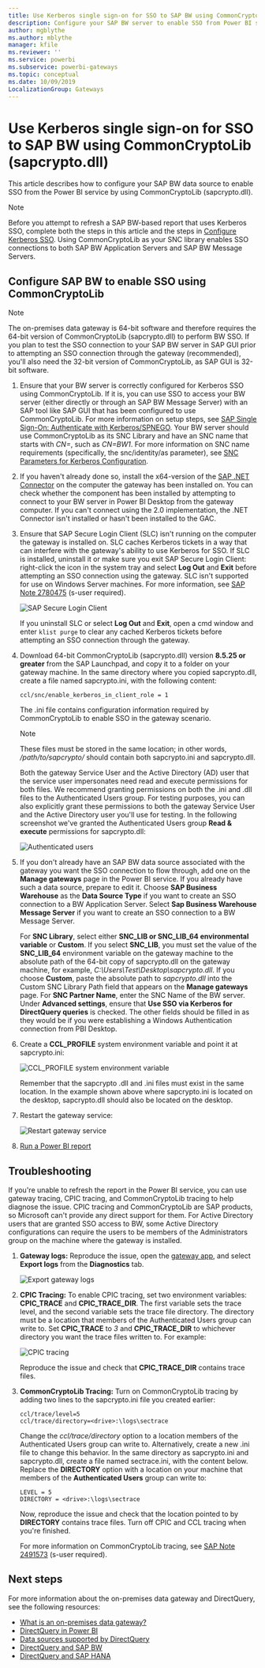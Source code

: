 ```yaml
---
title: Use Kerberos single sign-on for SSO to SAP BW using CommonCryptoLib (sapcrypto.dll)
description: Configure your SAP BW server to enable SSO from Power BI service using CommonCryptoLib (sapcrypto.dll)
author: mgblythe
ms.author: mblythe
manager: kfile
ms.reviewer: ''
ms.service: powerbi
ms.subservice: powerbi-gateways
ms.topic: conceptual
ms.date: 10/09/2019
LocalizationGroup: Gateways
---
```


# Use Kerberos single sign-on for SSO to SAP BW using CommonCryptoLib (sapcrypto.dll)

This article describes how to configure your SAP BW data source to enable SSO from the Power BI service by using CommonCryptoLib (sapcrypto.dll).

> [!NOTE]
> Before you attempt to refresh a SAP BW-based report that uses Kerberos SSO, complete both the steps in this article and the steps in [Configure Kerberos SSO](service-gateway-sso-kerberos.md). Using CommonCryptoLib as your SNC library enables SSO connections to both SAP BW Application Servers and SAP BW Message Servers.

## Configure SAP BW to enable SSO using CommonCryptoLib

> [!NOTE]
> The on-premises data gateway is 64-bit software and therefore requires the 64-bit version of CommonCryptoLib (sapcrypto.dll) to perform BW SSO. If you plan to test the SSO connection to your SAP BW server in SAP GUI prior to attempting an SSO connection through the gateway (recommended), you'll also need the 32-bit version of CommonCryptoLib, as SAP GUI is 32-bit software.

1. Ensure that your BW server is correctly configured for Kerberos SSO using CommonCryptoLib. If it is, you can use SSO to access your BW server (either directly or through an SAP BW Message Server) with an SAP tool like SAP GUI that has been configured to use CommonCryptoLib. For more information on setup steps, see [SAP Single Sign-On: Authenticate with Kerberos/SPNEGO](https://blogs.sap.com/2017/07/27/sap-single-sign-on-authenticate-with-kerberosspnego/). Your BW server should use CommonCryptoLib as its SNC Library and have an SNC name that starts with *CN=*, such as *CN=BW1*. For more information on SNC name requirements (specifically, the snc/identity/as parameter), see [SNC Parameters for Kerberos Configuration](https://help.sap.com/viewer/df185fd53bb645b1bd99284ee4e4a750/3.0/en-US/360534094511490d91b9589d20abb49a.html).

1. If you haven't already done so, install the x64-version of the [SAP .NET Connector](https://support.sap.com/en/product/connectors/msnet.html) on the computer the gateway has been installed on. You can check whether the component has been installed by attempting to connect to your BW server in  Power BI Desktop from the gateway computer. If you can't connect using the 2.0 implementation, the .NET Connector isn't installed or hasn't been installed to the GAC.

1. Ensure that SAP Secure Login Client (SLC) isn't running on the computer the gateway is installed on. SLC caches Kerberos tickets in a way that can interfere with the gateway's ability to use Kerberos for SSO. If SLC is installed, uninstall it or make sure you exit SAP Secure Login Client: right-click the icon in the system tray and select **Log Out** and **Exit** before attempting an SSO connection using the gateway. SLC isn't supported for use on Windows Server machines. For more information, see [SAP Note 2780475](https://launchpad.support.sap.com/#/notes/2780475) (s-user required).

    ![SAP Secure Login Client](media/service-gateway-sso-kerberos/sap-secure-login-client.png)

    If you uninstall SLC or select **Log Out** and **Exit**, open a cmd window and enter `klist purge` to clear any cached Kerberos tickets before attempting an SSO connection through the gateway.

1. Download 64-bit CommonCryptoLib (sapcrypto.dll) version **8.5.25 or greater** from the SAP Launchpad, and copy it to a folder on your gateway machine. In the same directory where you copied sapcrypto.dll, create a file named sapcrypto.ini, with the following content:

    ```
    ccl/snc/enable_kerberos_in_client_role = 1
    ```

    The .ini file contains configuration information required by CommonCryptoLib to enable SSO in the gateway scenario.

    > [!NOTE]
    > These files must be stored in the same location; in other words, _/path/to/sapcrypto/_ should contain both sapcrypto.ini and sapcrypto.dll.

    Both the gateway Service User and the Active Directory (AD) user that the service user impersonates need read and execute permissions for both files. We recommend granting permissions on both the .ini and .dll files to the Authenticated Users group. For testing purposes, you can also explicitly grant these permissions to both the gateway Service User and the Active Directory user you'll use for testing. In the following screenshot we've granted the Authenticated Users group **Read &amp; execute** permissions for sapcrypto.dll:

    ![Authenticated users](media/service-gateway-sso-kerberos/authenticated-users.png)

1. If you don't already have an SAP BW data source associated with the gateway you want the SSO connection to flow through, add one on the **Manage gateways** page in the Power BI service. If you already have such a data source, prepare to edit it. Choose **SAP Business Warehouse** as the **Data Source Type** if you want to create an SSO connection to a BW Application Server. Select **Sap Business Warehouse Message Server** if you want to create an SSO connection to a BW Message Server.

    For **SNC Library**, select either **SNC\_LIB or SNC\_LIB\_64 environmental variable** or **Custom**. If you select **SNC\_LIB**, you must set the value of the **SNC\_LIB\_64** environment variable on the gateway machine to the absolute path of the 64-bit copy of sapcrypto.dll on the gateway machine, for example, *C:\Users\Test\Desktop\sapcrypto.dll*. If you choose **Custom**, paste the absolute path to *sapcrypto.dll* into the Custom SNC Library Path field that appears on the **Manage gateways** page. For **SNC Partner Name**, enter the SNC Name of the BW server. Under **Advanced settings**, ensure that **Use SSO via Kerberos for DirectQuery queries** is checked. The other fields should be filled in as they would be if you were establishing a Windows Authentication connection from PBI Desktop.

1. Create a **CCL\_PROFILE** system environment variable and point it at sapcrypto.ini:

    ![CCL\_PROFILE system environment variable](media/service-gateway-sso-kerberos/ccl-profile-variable.png)

    Remember that the sapcrypto .dll and .ini files must exist in the same location. In the example shown above where sapcrypto.ini is located on the desktop, sapcrypto.dll should also be located on the desktop.

1. Restart the gateway service:

    ![Restart gateway service](media/service-gateway-sso-kerberos/restart-gateway-service.png)

1. [Run a Power BI report](service-gateway-sso-kerberos.md#run-a-power-bi-report)

## Troubleshooting

If you're unable to refresh the report in the Power BI service, you can use gateway tracing, CPIC tracing, and CommonCryptoLib tracing to help diagnose the issue. CPIC tracing and CommonCryptoLib are SAP products, so Microsoft can't provide any direct support for them. For Active Directory users that are granted SSO access to BW, some Active Directory configurations can require the users to be members of the Administrators group on the machine where the gateway is installed.

1. **Gateway logs:** Reproduce the issue, open the [gateway app](https://docs.microsoft.com/data-integration/gateway/service-gateway-app), and select **Export logs** from the **Diagnostics** tab.

    ![Export gateway logs](media/service-gateway-sso-kerberos/export-gateway-logs.png)

1. **CPIC Tracing:** To enable CPIC tracing, set two environment variables: **CPIC\_TRACE** and **CPIC\_TRACE\_DIR**. The first variable sets the trace level, and the second variable sets the trace file directory. The directory must be a location that  members of the Authenticated Users group can write to. Set **CPIC\_TRACE** to *3* and **CPIC\_TRACE\_DIR** to whichever directory you want the trace files written to. For example:

    ![CPIC tracing](media/service-gateway-sso-kerberos/cpic-tracing.png)

    Reproduce the issue and check that **CPIC\_TRACE\_DIR** contains trace files.

1. **CommonCryptoLib Tracing:** Turn on CommonCryptoLib tracing by adding two lines to the sapcrypto.ini file you created earlier:

    ```
    ccl/trace/level=5
    ccl/trace/directory=<drive>:\logs\sectrace
    ```

    Change the _ccl/trace/directory_ option to a location members of the Authenticated Users group can write to. Alternatively, create a new .ini file to change this behavior. In the same directory as sapcrypto.ini and sapcrypto.dll, create a file named sectrace.ini, with the content below. Replace the **DIRECTORY** option with a location on your machine that members of the **Authenticated Users** group can write to:

    ```
    LEVEL = 5
    DIRECTORY = <drive>:\logs\sectrace
    ```

    Now, reproduce the issue and check that the location pointed to by **DIRECTORY** contains trace files. Turn off CPIC and CCL tracing when you're finished.

    For more information on CommonCryptoLib tracing, see [SAP Note 2491573](https://launchpad.support.sap.com/#/notes/2491573) (s-user required).

## Next steps

For more information about the on-premises data gateway and DirectQuery, see the following resources:

* [What is an on-premises data gateway?](/data-integration/gateway/service-gateway-onprem)
* [DirectQuery in Power BI](desktop-directquery-about.md)
* [Data sources supported by DirectQuery](desktop-directquery-data-sources.md)
* [DirectQuery and SAP BW](desktop-directquery-sap-bw.md)
* [DirectQuery and SAP HANA](desktop-directquery-sap-hana.md)

